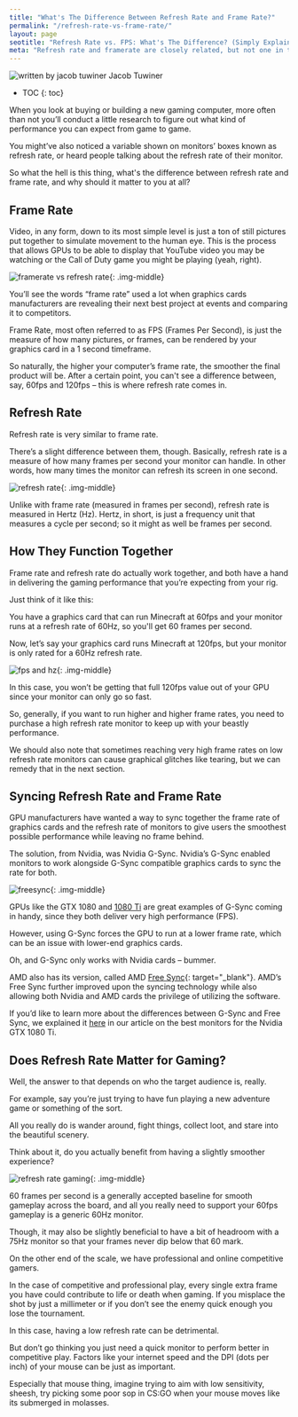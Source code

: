 ```yaml
---
title: "What's The Difference Between Refresh Rate and Frame Rate?" 
permalink: "/refresh-rate-vs-frame-rate/"
layout: page
seotitle: "Refresh Rate vs. FPS: What's The Difference? (Simply Explained)" 
meta: "Refresh rate and framerate are closely related, but not one in the same. In this post we're going to explore how they're different and why they're important."
---
```


<div class="author-line">
	<img class="author-image" alt="written by jacob tuwiner" src="/img/profile/close.jpg" />
	<span>Jacob Tuwiner</span>
</div>

* TOC
{: toc}

When you look at buying or building a new gaming computer, more often than not you’ll conduct a little research to figure out what kind of performance you can expect from game to game. 

You might’ve also noticed a variable shown on monitors’ boxes known as refresh rate, or heard people talking about the refresh rate of their monitor. 

So what the hell is this thing, what's the difference between refresh rate and frame rate, and why should it matter to you at all?

## Frame Rate 

Video, in any form, down to its most simple level is just a ton of still pictures put together to simulate movement to the human eye. This is the process that allows GPUs to be able to display that YouTube video you may be watching or the Call of Duty game you might be playing (yeah, right).

![framerate vs refresh rate](/img/framerate-vs-refreshrate/framerate.jpg){: .img-middle}

You’ll see the words “frame rate” used a lot when graphics cards manufacturers are revealing their next best project at events and comparing it to competitors. 

Frame Rate, most often referred to as FPS (Frames Per Second), is just the measure of how many pictures, or frames, can be rendered by your graphics card in a 1 second timeframe. 

So naturally, the higher your computer’s frame rate, the smoother the final product will be. After a certain point, you can't see a difference between, say, 60fps and 120fps – this is where refresh rate comes in.

## Refresh Rate

Refresh rate is very similar to frame rate. 

There’s a slight difference between them, though. Basically, refresh rate is a measure of how many frames per second your monitor can handle. In other words, how many times the monitor can refresh its screen in one second. 

![refresh rate](/img/framerate-vs-refreshrate/refresh-rate.jpg){: .img-middle}

Unlike with frame rate (measured in frames per second), refresh rate is measured in Hertz (Hz). Hertz, in short, is just a frequency unit that measures a cycle per second; so it might as well be frames per second.

## How They Function Together

Frame rate and refresh rate do actually work together, and both have a hand in delivering the gaming performance that you’re expecting from your rig.

Just think of it like this: 

You have a graphics card that can run Minecraft at 60fps and your monitor runs at a refresh rate of 60Hz, so you'll get 60 frames per second.

Now, let’s say your graphics card runs Minecraft at 120fps, but your monitor is only rated for a 60Hz refresh rate. 

![fps and hz](/img/framerate-vs-refreshrate/fps-hz.jpg){: .img-middle}

In this case, you won’t be getting that full 120fps value out of your GPU since your monitor can only go so fast.

So, generally, if you want to run higher and higher frame rates, you need to purchase a high refresh rate monitor to keep up with your beastly performance.

We should also note that sometimes reaching very high frame rates on low refresh rate monitors can cause graphical glitches like tearing, but we can remedy that in the next section.

## Syncing Refresh Rate and Frame Rate

GPU manufacturers have wanted a way to sync together the frame rate of graphics cards and the refresh rate of monitors to give users the smoothest possible performance while leaving no frame behind.

The solution, from Nvidia, was Nvidia G-Sync. Nvidia’s G-Sync enabled monitors to work alongside G-Sync compatible graphics cards to sync the rate for both. 

![freesync](/img/framerate-vs-refreshrate/amd-freesync.jpg){: .img-middle}

GPUs like the GTX 1080 and [1080 Ti](/graphics-cards/gtx-1080-ti/) are great examples of G-Sync coming in handy, since they both deliver very high performance (FPS). 

However, using G-Sync forces the GPU to run at a lower frame rate, which can be an issue with lower-end graphics cards. 

Oh, and G-Sync only works with Nvidia cards – bummer.

AMD also has its version, called AMD [Free Sync](https://www.tomshardware.com/reviews/amd-freesync-monitor-glossary-definition-explained,6009.html){: target="_blank"}. AMD’s Free Sync further improved upon the syncing technology while also allowing both Nvidia and AMD cards the privilege of utilizing the software.

If you’d like to learn more about the differences between G-Sync and Free Sync, we explained it [here](/graphics-cards/gtx-1080-ti/monitor/) in our article on the best monitors for the Nvidia GTX 1080 Ti.

## Does Refresh Rate Matter for Gaming?

Well, the answer to that depends on who the target audience is, really.

For example, say you’re just trying to have fun playing a new adventure game or something of the sort. 

All you really do is wander around, fight things, collect loot, and stare into the beautiful scenery. 

Think about it, do you actually benefit from having a slightly smoother experience?

![refresh rate gaming](/img/framerate-vs-refreshrate/refresh-rate-gaming.jpg){: .img-middle}

60 frames per second is a generally accepted baseline for smooth gameplay across the board, and all you really need to support your 60fps gameplay is a generic 60Hz monitor. 

Though, it may also be slightly beneficial to have a bit of headroom with a 75Hz monitor so that your frames never dip below that 60 mark.

On the other end of the scale, we have professional and online competitive gamers.

In the case of competitive and professional play, every single extra frame you have could contribute to life or death when gaming. If you misplace the shot by just a millimeter or if you don’t see the enemy quick enough you lose the tournament. 

In this case, having a low refresh rate can be detrimental.

But don’t go thinking you just need a quick monitor to perform better in competitive play. Factors like your internet speed and the DPI (dots per inch) of your mouse can be just as important. 

Especially that mouse thing, imagine trying to aim with low sensitivity, sheesh, try picking some poor sop in CS:GO when your mouse moves like its submerged in molasses.
